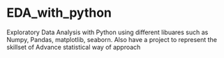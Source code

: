 # EDA_with_python
Exploratory Data Analysis with Python using different libuares such as Numpy, Pandas, matplotlib, seaborn. Also have a project to represent the skillset of Advance statistical way of approach
